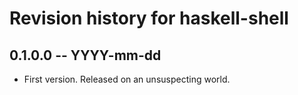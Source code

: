 # Revision history for haskell-shell

## 0.1.0.0 -- YYYY-mm-dd

* First version. Released on an unsuspecting world.
